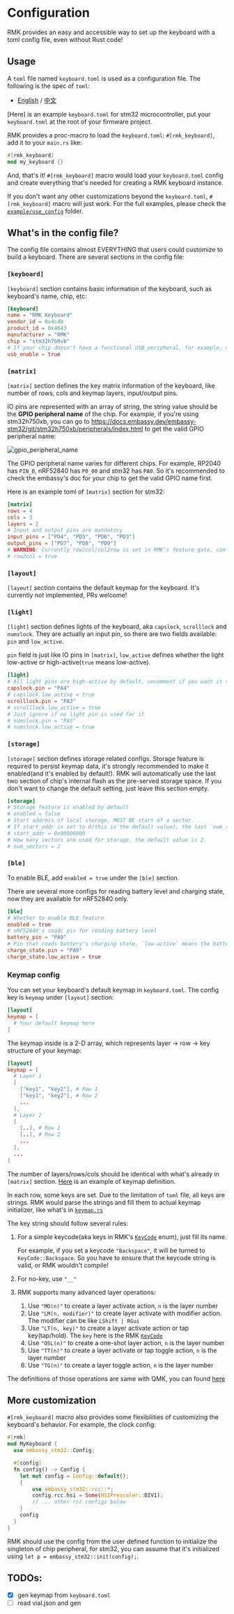 # Configuration

RMK provides an easy and accessible way to set up the keyboard with a toml config file, even without Rust code!

## Usage 

A `toml` file named `keyboard.toml` is used as a configuration file. The following is the spec of `toml`:
  - [English](https://toml.io/en/v1.0.0) / [中文](https://toml.io/cn/v1.0.0)

[Here] is an example `keyboard.toml` for stm32 microcontroller, put your `keyboard.toml` at the root of your firmware project.

RMK provides a proc-macro to load the `keyboard.toml`: `#[rmk_keyboard]`, add it to your `main.rs` like:

```rust
#[rmk_keyboard]
mod my_keyboard {}
```

And, that's it! `#[rmk_keyboard]` macro would load your `keyboard.toml` config and create everything that's needed for creating a RMK keyboard instance.

If you don't want any other customizations beyond the `keyboard.toml`, `#[rmk_keyboard]` macro will just work. For the full examples, please check the [`example/use_config`](https://github.com/HaoboGu/rmk/tree/main/examples/use_config) folder.

## What's in the config file?

The config file contains almost EVERYTHING that users could customize to build a keyboard. There are several sections in the config file:

### `[keyboard]`

`[keyboard]` section contains basic information of the keyboard, such as keyboard's name, chip, etc:

```toml
[keyboard]
name = "RMK Keyboard"
vendor_id = 0x4c4b
product_id = 0x4643
manufacturer = "RMK"
chip = "stm32h7b0vb"
# If your chip doesn't have a functional USB peripheral, for example, nRF52832/esp32c3(esp32c3 has only USB serial, not full functional USB), set `usb_enable` to false
usb_enable = true
```

### `[matrix]`

`[matrix]` section defines the key matrix information of the keyboard, like number of rows, cols and keymap layers, input/output pins.

IO pins are represented with an array of string, the string value should be the **GPIO peripheral name** of the chip. For example, if you're using stm32h750xb, you can go to https://docs.embassy.dev/embassy-stm32/git/stm32h750xb/peripherals/index.html to get the valid GPIO peripheral name:

![gpio_peripheral_name](images/gpio_peripheral_name.png)

The GPIO peripheral name varies for different chips. For example, RP2040 has `PIN_0`, nRF52840 has `P0_00` and stm32 has `PA0`. So it's recommended to check the embassy's doc for your chip to get the valid GPIO name first.

Here is an example toml of `[matrix]` section for stm32:

```toml
[matrix]
rows = 4
cols = 3
layers = 2
# Input and output pins are mandatory
input_pins = ["PD4", "PD5", "PD6", "PD3"]
output_pins = ["PD7", "PD8", "PD9"]
# WARNING: Currently row2col/col2row is set in RMK's feature gate, configs here do nothing actually
# row2col = true
```

### `[layout]`

`[layout]` section contains the default keymap for the keyboard. It's currently not implemented, PRs welcome!

### `[light]`

`[light]` section defines lights of the keyboard, aka `capslock`, `scrolllock` and `numslock`. They are actually an input pin, so there are two fields available: `pin` and `low_active`.

`pin` field is just like IO pins in `[matrix]`, `low_active` defines whether the light low-active or high-active(`true` means low-active).

```toml
[light]
# All light pins are high-active by default, uncomment if you want it to be low-active
capslock.pin = "PA4"
# capslock.low_active = true
scrolllock.pin = "PA3"
# scrolllock.low_active = true
# Just ignore if no light pin is used for it
# numslock.pin = "PA5"
# numslock.low_active = true
```

### `[storage]`

`[storage]` section defines storage related configs. Storage feature is required to persist keymap data, it's strongly recommended to make it enabled(and it's enabled by default!). RMK will automatically use the last two section of chip's internal flash as the pre-served storage space. If you don't want to change the default setting, just leave this section empty.

```toml
[storage]
# Storage feature is enabled by default
# enabled = false
# Start address of local storage, MUST BE start of a sector.
# If start_addr is set to 0(this is the default value), the last `num_sectors` sectors will be used.
# start_addr = 0x00000000
# How many sectors are used for storage, the default value is 2
# num_sectors = 2
```

### `[ble]`

To enable BLE, add `enabled = true` under the `[ble]` section. 

There are several more configs for reading battery level and charging state, now they are available for nRF52840 only.

```toml
[ble]
# Whether to enable BLE feature
enabled = true
# nRF52840's saadc pin for reading battery level
battery_pin = "PA0"
# Pin that reads battery's charging state, `low-active` means the battery is charging when `charge_state.pin` is low
charge_state.pin = "PA0"
charge_state.low_active = true
```

### Keymap config

You can set your keyboard's default keymap in `keyboard.toml`. The config key is `keymap` under `[layout]` section:

```toml
[layout]
keymap = [
  # Your default keymap here
]
```

The keymap inside is a 2-D array, which represents layer -> row -> key structure of your keymap:

```toml
[layout]
keymap = [
  # Layer 1
  [
    ["key1", "key2"], # Row 1
    ["key1", "key2"], # Row 2
    ...
  ],
  # Layer 2
  [
    [..], # Row 1
    [..], # Row 2
    ...
  ],
  ...
]
```

The number of layers/rows/cols should be identical with what's already in `[matrix]` section. [Here](https://github.com/HaoboGu/rmk/blob/main/examples/use_config/stm32h7/keyboard.toml) is an example of keymap definition.

In each row, some keys are set. Due to the limitation of `toml` file, all keys are strings. RMK would parse the strings and fill them to actual keymap initializer, like what's in [`keymap.rs`](https://github.com/HaoboGu/rmk/tree/main/examples/use_rust/rp2040/src/keymap.rs)

The key string should follow several rules:

1. For a simple keycode(aka keys in RMK's [`KeyCode`](https://docs.rs/rmk/latest/rmk/keycode/enum.KeyCode.html) enum), just fill its name.

    For example, if you set a keycode `"Backspace"`, it will be turned to `KeyCode::Backspace`. So you have to ensure that the keycode string is valid, or RMK wouldn't compile!

2. For no-key, use `"__"`

3. RMK supports many advanced layer operations:
    1. Use `"MO(n)"` to create a layer activate action, `n` is the layer number
    2. Use `"LM(n, modifier)"` to create layer activate with modifier action. The modifier can be like `LShift | RGui`
    3. Use `"LT(n, key)"` to create a layer activate action or tap key(tap/hold). The `key` here is the RMK [`KeyCode`](https://docs.rs/rmk/latest/rmk/keycode/enum.KeyCode.html)
    4. Use `"OSL(n)"` to create a one-shot layer action, `n` is the layer number
    5. Use `"TT(n)"` to create a layer activate or tap toggle action, `n` is the layer number
    6. Use `"TG(n)"` to create a layer toggle action, `n` is the layer number

  The definitions of those operations are same with QMK, you can found [here](https://docs.qmk.fm/#/feature_layers)


## More customization

`#[rmk_keyboard]` macro also provides some flexibilities of customizing the keyboard's behavior. For example, the clock config:

```rust
#[rmk]
mod MyKeyboard {
  use embassy_stm32::Config;

  #[config]
  fn config() -> Config {
    let mut config = Config::default();
    {
        use embassy_stm32::rcc::*;
        config.rcc.hsi = Some(HSIPrescaler::DIV1);
        // ... other rcc configs below
    }
    config
  }
}
```

RMK should use the config from the user defined function to initialize the singleton of chip peripheral, for stm32, you can assume that it's initialized using `let p = embassy_stm32::init(config);`.

## TODOs:

- [x] gen keymap from `keyboard.toml`
- [ ] read vial.json and gen
